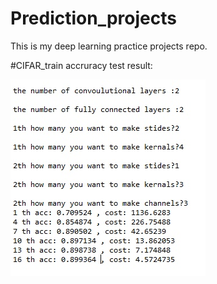 # Prediction_projects
This is my deep learning practice projects  repo.

#CIFAR_train accruracy test result:


![alt text](https://github.com/CruxSungukJung/Prediction_projects/blob/master/CIFAR_training/cifar_test.jpeg)
